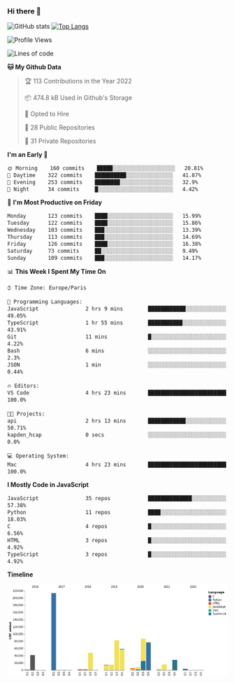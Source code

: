 ### Hi there 👋


![GitHub stats](https://github-readme-stats.vercel.app/api?username=eastkap&theme=dark&show_icons=true&count_private=true)
[![Top Langs](https://github-readme-stats.vercel.app/api/top-langs/?username=eastkap&layout=compact)](https://github.com/anuraghazra/github-readme-stats)



<!--START_SECTION:waka-->
![Profile Views](http://img.shields.io/badge/Profile%20Views-0-blue)

![Lines of code](https://img.shields.io/badge/From%20Hello%20World%20I%27ve%20Written-713434%20lines%20of%20code-blue)

**🐱 My Github Data** 

> 🏆 113 Contributions in the Year 2022
 > 
> 📦 474.8 kB Used in Github's Storage 
 > 
> 💼 Opted to Hire
 > 
> 📜 28 Public Repositories 
 > 
> 🔑 31 Private Repositories  
 > 
**I'm an Early 🐤** 

```text
🌞 Morning    160 commits    █████░░░░░░░░░░░░░░░░░░░░   20.81% 
🌆 Daytime    322 commits    ██████████░░░░░░░░░░░░░░░   41.87% 
🌃 Evening    253 commits    ████████░░░░░░░░░░░░░░░░░   32.9% 
🌙 Night      34 commits     █░░░░░░░░░░░░░░░░░░░░░░░░   4.42%

```
📅 **I'm Most Productive on Friday** 

```text
Monday       123 commits    ████░░░░░░░░░░░░░░░░░░░░░   15.99% 
Tuesday      122 commits    ████░░░░░░░░░░░░░░░░░░░░░   15.86% 
Wednesday    103 commits    ███░░░░░░░░░░░░░░░░░░░░░░   13.39% 
Thursday     113 commits    ███░░░░░░░░░░░░░░░░░░░░░░   14.69% 
Friday       126 commits    ████░░░░░░░░░░░░░░░░░░░░░   16.38% 
Saturday     73 commits     ██░░░░░░░░░░░░░░░░░░░░░░░   9.49% 
Sunday       109 commits    ███░░░░░░░░░░░░░░░░░░░░░░   14.17%

```


📊 **This Week I Spent My Time On** 

```text
⌚︎ Time Zone: Europe/Paris

💬 Programming Languages: 
JavaScript               2 hrs 9 mins        ████████████░░░░░░░░░░░░░   49.05% 
TypeScript               1 hr 55 mins        ███████████░░░░░░░░░░░░░░   43.91% 
Git                      11 mins             █░░░░░░░░░░░░░░░░░░░░░░░░   4.22% 
Bash                     6 mins              ░░░░░░░░░░░░░░░░░░░░░░░░░   2.3% 
JSON                     1 min               ░░░░░░░░░░░░░░░░░░░░░░░░░   0.44%

🔥 Editors: 
VS Code                  4 hrs 23 mins       █████████████████████████   100.0%

🐱‍💻 Projects: 
api                      2 hrs 13 mins       ████████████░░░░░░░░░░░░░   50.71% 
kapden_hcap              0 secs              ░░░░░░░░░░░░░░░░░░░░░░░░░   0.0%

💻 Operating System: 
Mac                      4 hrs 23 mins       █████████████████████████   100.0%

```

**I Mostly Code in JavaScript** 

```text
JavaScript               35 repos            ██████████████░░░░░░░░░░░   57.38% 
Python                   11 repos            ████░░░░░░░░░░░░░░░░░░░░░   18.03% 
C                        4 repos             █░░░░░░░░░░░░░░░░░░░░░░░░   6.56% 
HTML                     3 repos             █░░░░░░░░░░░░░░░░░░░░░░░░   4.92% 
TypeScript               3 repos             █░░░░░░░░░░░░░░░░░░░░░░░░   4.92%

```


**Timeline**

![Chart not found](https://raw.githubusercontent.com/Eastkap/Eastkap/main/charts/bar_graph.png) 


<!--END_SECTION:waka-->

<!--
**Eastkap/eastkap** is a ✨ _special_ ✨ repository because its `README.md` (this file) appears on your GitHub profile.

Here are some ideas to get you started:

- 🔭 I’m currently working on ...
- 🌱 I’m currently learning ...
- 👯 I’m looking to collaborate on ...
- 🤔 I’m looking for help with ...
- 💬 Ask me about ...
- 📫 How to reach me: ...
- 😄 Pronouns: ...
- ⚡ Fun fact: ...
-->
